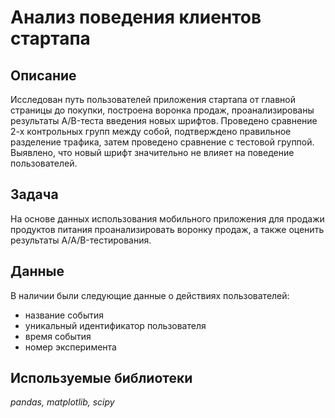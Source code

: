 # Анализ поведения клиентов стартапа


## Описание

Исследован путь пользователей приложения стартапа от главной страницы до покупки, построена воронка продаж, проанализированы результаты A/B-теста введения новых шрифтов. 
Проведено сравнение 2-х контрольных групп между собой, подтверждено правильное разделение трафика, затем проведено сравнение с тестовой группой. Выявлено, что новый шрифт значительно не влияет на поведение пользователей.

## Задача

На основе данных использования мобильного приложения для продажи продуктов питания проанализировать воронку продаж, а также оценить результаты A/A/B-тестирования.

## Данные

В наличии были следующие данные о действиях пользователей:
- название события
- уникальный идентификатор пользователя
- время события
- номер эксперимента

## Используемые библиотеки
*pandas, matplotlib, scipy*
